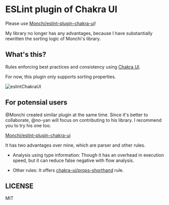 # ESLint plugin of Chakra UI

Please use [Monchi/eslint-plugin-chakra-ui](https://github.com/Monchi/eslint-plugin-chakra-ui)!

My library no longer has any advantages, because I have substantially rewritten the sorting logic of Monchi's library.

## What's this?

Rules enforcing best practices and consistency using [Chakra UI](https://chakra-ui.com/).

For now, this plugin only supports sorting properties.

![eslintChakraUI](https://user-images.githubusercontent.com/63000297/150904856-cc32ea69-f68e-4dbf-ab42-effcef15378e.gif)

## For potensial users

@Monchi created similar plugin at the same time. Since it's better to collaborate, @no-yan will focus on contributing to his library.
I recommend you to try his one too.

[Monchi/eslint-plugin-chakra-ui](https://github.com/Monchi/eslint-plugin-chakra-ui)

It has two advantages over mine, which are parser and other rules.

- Analysis using type information: Though it has an overhead in execution speed, but it can reduce false negative with flow analysis.

- Other rules: It offers [chakra-ui/props-shorthand](https://github.com/Monchi/eslint-plugin-chakra-ui/blob/master/docs/rules/props-shorthand.md) rule.

## LICENSE

MIT
